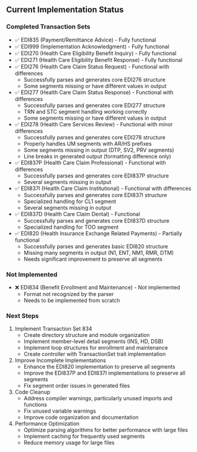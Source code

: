 ## Current Implementation Status

### Completed Transaction Sets
- ✅ EDI835 (Payment/Remittance Advice) - Fully functional
- ✅ EDI999 (Implementation Acknowledgment) - Fully functional
- ✅ EDI270 (Health Care Eligibility Benefit Inquiry) - Fully functional
- ✅ EDI271 (Health Care Eligibility Benefit Response) - Fully functional
- ✅ EDI276 (Health Care Claim Status Request) - Functional with differences
  - Successfully parses and generates core EDI276 structure
  - Some segments missing or have different values in output
- ✅ EDI277 (Health Care Claim Status Response) - Functional with differences
  - Successfully parses and generates core EDI277 structure
  - TRN and STC segment handling working correctly
  - Some segments missing or have different values in output
- ✅ EDI278 (Health Care Services Review) - Functional with minor differences
  - Successfully parses and generates core EDI278 structure
  - Properly handles UM segments with AR/HS prefixes
  - Some segments missing in output (DTP, SV2, PRV segments)
  - Line breaks in generated output (formatting difference only)
- ✅ EDI837P (Health Care Claim Professional) - Functional with differences
  - Successfully parses and generates core EDI837P structure
  - Several segments missing in output
- ✅ EDI837I (Health Care Claim Institutional) - Functional with differences
  - Successfully parses and generates core EDI837I structure
  - Specialized handling for CL1 segment
  - Several segments missing in output
- ✅ EDI837D (Health Care Claim Dental) - Functional
  - Successfully parses and generates core EDI837D structure
  - Specialized handling for TOO segment
- ✅ EDI820 (Health Insurance Exchange Related Payments) - Partially functional
  - Successfully parses and generates basic EDI820 structure
  - Missing many segments in output (N1, ENT, NM1, RMR, DTM)
  - Needs significant improvement to preserve all segments

### Not Implemented
- ❌ EDI834 (Benefit Enrollment and Maintenance) - Not implemented
  - Format not recognized by the parser
  - Needs to be implemented from scratch

### Next Steps
1. Implement Transaction Set 834
   - Create directory structure and module organization
   - Implement member-level detail segments (INS, HD, DSB)
   - Implement loop structures for enrollment and maintenance
   - Create controller with TransactionSet trait implementation
2. Improve Incomplete Implementations
   - Enhance the EDI820 implementation to preserve all segments
   - Improve the EDI837P and EDI837I implementations to preserve all segments
   - Fix segment order issues in generated files
3. Code Cleanup
   - Address compiler warnings, particularly unused imports and functions
   - Fix unused variable warnings
   - Improve code organization and documentation
4. Performance Optimization
   - Optimize parsing algorithms for better performance with large files
   - Implement caching for frequently used segments
   - Reduce memory usage for large files
